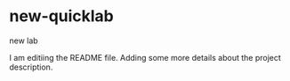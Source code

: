# new-quicklab

new lab

I am editiing the README file. Adding some more details about the project description.
